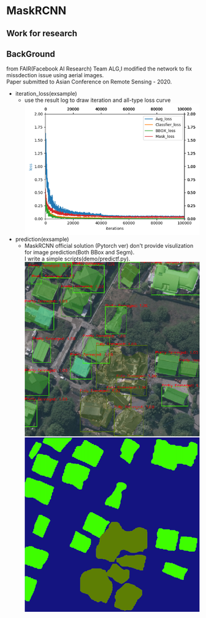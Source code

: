 # MaskRCNN
Work for research
---
BackGround
---
from FAIR(Facebook AI Research) Team ALG,I modified the network to fix missdection issue using aerial images.</br>
Paper submitted to Asian Conference on Remote Sensing - 2020.</br>
- iteration_loss(exsample)
  - use the result log to draw iteration and all-type loss curve
  ![image](https://github.com/Zireael19Andre/MaskRCNN/blob/master/image/loss_vis.jpg)
- prediction(exsample)
  - MaskRCNN official solution (Pytorch ver) don't provide visulization for image prediction(Both BBox and Segm).</br>
  I write a simple scripts(demo/predictf.py).</br>
  ![image](https://github.com/Zireael19Andre/MaskRCNN/blob/master/image/BBox.png)
  ![image](https://github.com/Zireael19Andre/MaskRCNN/blob/master/image/Segm.png)
